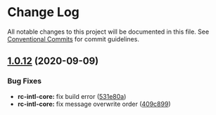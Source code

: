 # Change Log

All notable changes to this project will be documented in this file.
See [Conventional Commits](https://conventionalcommits.org) for commit guidelines.

## [1.0.12](https://github.com/aliyun/console-components/compare/@alicloud/console-components-intl-core@1.0.10...@alicloud/console-components-intl-core@1.0.12) (2020-09-09)


### Bug Fixes

* **rc-intl-core:** fix build error ([531e80a](https://github.com/aliyun/console-components/commit/531e80a68dd4f5ca27462c98b5a0d66a35f3150a))
* **rc-intl-core:** fix message overwrite order ([409c899](https://github.com/aliyun/console-components/commit/409c8997bdf37e7a3696f3c70e23ffc73a808226))
